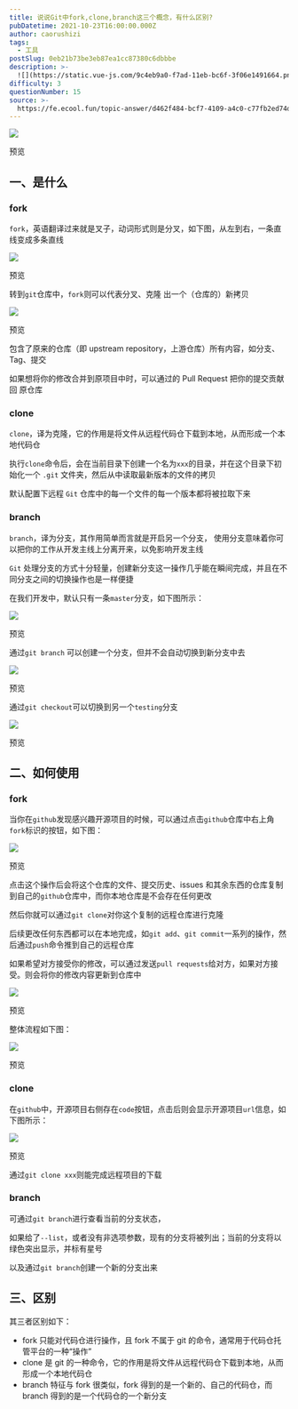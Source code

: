 ```yaml
---
title: 说说Git中fork,clone,branch这三个概念，有什么区别?
pubDatetime: 2021-10-23T16:00:00.000Z
author: caorushizi
tags:
  - 工具
postSlug: 0eb21b73be3eb87ea1cc87380c6dbbbe
description: >-
  ![](https://static.vue-js.com/9c4eb9a0-f7ad-11eb-bc6f-3f06e1491664.png)预览一、是什么-----###fork`fork`，英语翻
difficulty: 3
questionNumber: 15
source: >-
  https://fe.ecool.fun/topic-answer/d462f484-bcf7-4109-a4c0-c77fb2ed74de?orderBy=updateTime&order=desc&tagId=29
---
```


![](https://static.vue-js.com/9c4eb9a0-f7ad-11eb-bc6f-3f06e1491664.png)

预览

## 一、是什么

### fork

`fork`，英语翻译过来就是叉子，动词形式则是分叉，如下图，从左到右，一条直线变成多条直线

![](https://static.vue-js.com/ad04ade0-f7ad-11eb-991d-334fd31f0201.png)

预览

转到`git`仓库中，`fork`则可以代表分叉、克隆 出一个（仓库的）新拷贝

![](https://static.vue-js.com/b4b31450-f7ad-11eb-991d-334fd31f0201.png)

预览

包含了原来的仓库（即 upstream repository，上游仓库）所有内容，如分支、Tag、提交

如果想将你的修改合并到原项目中时，可以通过的 Pull Request 把你的提交贡献回 原仓库

### clone

`clone`，译为克隆，它的作用是将文件从远程代码仓下载到本地，从而形成一个本地代码仓

执行`clone`命令后，会在当前目录下创建一个名为`xxx`的目录，并在这个目录下初始化一个 `.git` 文件夹，然后从中读取最新版本的文件的拷贝

默认配置下远程 `Git` 仓库中的每一个文件的每一个版本都将被拉取下来

### branch

`branch`，译为分支，其作用简单而言就是开启另一个分支， 使用分支意味着你可以把你的工作从开发主线上分离开来，以免影响开发主线

`Git` 处理分支的方式十分轻量，创建新分支这一操作几乎能在瞬间完成，并且在不同分支之间的切换操作也是一样便捷

在我们开发中，默认只有一条`master`分支，如下图所示：

![](https://static.vue-js.com/7fa8e9c0-f923-11eb-991d-334fd31f0201.png)

预览

通过`git branch` 可以创建一个分支，但并不会自动切换到新分支中去

![](https://static.vue-js.com/89efd560-f923-11eb-bc6f-3f06e1491664.png)

预览

通过`git checkout`可以切换到另一个`testing`分支

![](https://static.vue-js.com/91d1cef0-f923-11eb-bc6f-3f06e1491664.png)

预览

## 二、如何使用

### fork

当你在`github`发现感兴趣开源项目的时候，可以通过点击`github`仓库中右上角`fork`标识的按钮，如下图：

![](https://static.vue-js.com/bc4c4510-f7ad-11eb-991d-334fd31f0201.png)

预览

点击这个操作后会将这个仓库的文件、提交历史、issues 和其余东西的仓库复制到自己的`github`仓库中，而你本地仓库是不会存在任何更改

然后你就可以通过`git clone`对你这个复制的远程仓库进行克隆

后续更改任何东西都可以在本地完成，如`git add`、`git commit`一系列的操作，然后通过`push`命令推到自己的远程仓库

如果希望对方接受你的修改，可以通过发送`pull requests`给对方，如果对方接受。则会将你的修改内容更新到仓库中

![](https://static.vue-js.com/c5265a40-f7ad-11eb-991d-334fd31f0201.png)

预览

整体流程如下图：

![](https://static.vue-js.com/ced8ce10-f7ad-11eb-bc6f-3f06e1491664.png)

预览

### clone

在`github`中，开源项目右侧存在`code`按钮，点击后则会显示开源项目`url`信息，如下图所示：

![](https://static.vue-js.com/d8685090-f7ad-11eb-bc6f-3f06e1491664.png)

预览

通过`git clone xxx`则能完成远程项目的下载

### branch

可通过`git branch`进行查看当前的分支状态，

如果给了`--list`，或者没有非选项参数，现有的分支将被列出；当前的分支将以绿色突出显示，并标有星号

以及通过`git branch`创建一个新的分支出来

## 三、区别

其三者区别如下：

- fork 只能对代码仓进行操作，且 fork 不属于 git 的命令，通常用于代码仓托管平台的一种“操作”
- clone 是 git 的一种命令，它的作用是将文件从远程代码仓下载到本地，从而形成一个本地代码仓
- branch 特征与 fork 很类似，fork 得到的是一个新的、自己的代码仓，而 branch 得到的是一个代码仓的一个新分支
